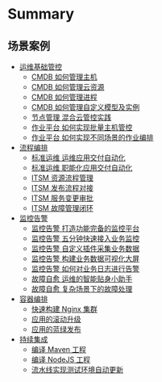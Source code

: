 # Summary

## 场景案例

* [运维基础管控]()
    * [CMDB 如何管理主机](CD/CMDB/CMDB_management_hosts.md)
    * [CMDB 如何管理云资源](CD/CMDB/CMDB如何管理云资源.md)
    * [CMDB 如何管理进程](CD/CMDB/CMDB_management_process.md)
    * [CMDB 如何管理自定义模型及实例](CD/CMDB/CMDB_management_database_middleware.md)
    * [节点管理 混合云管控实践](CD/Automation/Hybrid_cloud_management.md)
    * [作业平台 如何实现批量主机管控](CD/Automation/Massive_host_control.md)
    * [作业平台 如何实现不同场景的作业编排](CD/JOB/如何实现不同场景的作业编排.md)
* [流程编排]()
    * [标准运维 运维应用交付自动化](CD/Automation/application_deployment.md)
    * [标准运维 职能化应用交付自动化](CD/Automation/ops_half_automation.md)
    * [ITSM 资源流程管理](CO/ITSM/Service_Request.md)
    * [ITSM 发布流程对接](CO/ITSM/Release_Management.md)
    * [ITSM 服务变更审批](CO/ITSM/Change_Management.md)
    * [ITSM 故障管理闭环](CO/ITSM/Incident_Management.md)
* [监控告警]()
    * [监控告警 打造功能完备的监控平台](6.0/监控平台/产品白皮书/quickstart/README.md)
    * [监控告警 五分钟快速接入业务监控](6.0/监控平台/产品白皮书/quickstart/best-practices.md)
    * [监控告警 自定义插件采集业务数据](6.0/监控平台/产品白皮书/functions/conf/plugins.md)
    * [监控告警 构建业务数据可视化大屏](6.0/监控平台/产品白皮书/functions/report/new_dashboard.md)
    * [监控告警 如何对业务日志进行告警](6.0/监控平台/产品白皮书/guide/keywords_event.md)
    * [故障自愈 运维的智能贴身小助手](6.0/故障自愈/产品白皮书/concepts/fta_solutions.md)
    * [故障自愈 复杂场景下的故障处理](6.0/故障自愈/产品白皮书/guide/ping_Unreachable_fault_replacement_package.md)
* [容器编排]()
    * [快速构建 Nginx 集群](CD/BCS/Bcs_deploy_nginx_cluster.md)
    * [应用的滚动升级](CD/BCS/Bcs_app_Rolling_Update_Deployment.md)
    * [应用的蓝绿发布](CD/BCS/Bcs_blue_green_deployment.md)
* [持续集成]()
    * [编译 Maven 工程](6.0/持续集成平台/产品白皮书/Examples/Java-Maven.md)
    * [编译 NodeJS 工程](6.0/持续集成平台/产品白皮书/Examples/Node.md)
    * [流水线实现测试环境自动更新](CI/Pipeline_git_commit_to_stag.md)